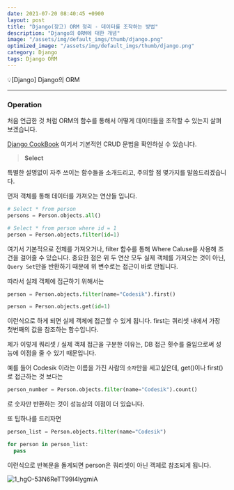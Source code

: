 ```yaml
---
date: 2021-07-20 08:40:45 +0900
layout: post
title: "Django(장고) ORM 정리 - 데이터를 조작하는 방법"
description: "Django의 ORM에 대한 개념"
image: "/assets/img/default_imgs/thumb/django.png"
optimized_image: "/assets/img/default_imgs/thumb/django.png"
category: Django
tags: Django ORM
---
```

<p class="callout"> 💡[Django] Django의 ORM</p>

---

### Operation
처음 언급한 것 처럼 ORM의 함수를 통해서 어떻게 데이터들을 조작할 수 있는지 살펴보겠습니다.

[Django CookBook](https://django-orm-cookbook-ko.readthedocs.io/en/latest/index.html)
여기서 기본적인 CRUD 문법을 확인하실 수 있습니다.

> __Select__

특별한 설명없이 자주 쓰이는 함수들을 소개드리고, 주의할 점 몇가지를 말씀드리겠습니다.

먼저 객체를 통해 데이터를 가져오는 연산들 입니다.
```python
# Select * from person
persons = Person.objects.all()

# Select * from person where id = 1
person = Person.objects.filter(id=1)

```
여기서 기본적으로 전체를 가져오거나, filter 함수를 통해 Where Caluse를 사용해 조건을 걸어줄 수 있습니다.
중요한 점은 위 두 연산 모두 실제 객체를 가져오는 것이 아닌, `Query Set`만을 반환하기 때문에 위 변수로는 접근이 바로 안됩니다.

따라서 실제 객체에 접근하기 위해서는
```python
person = Person.objects.filter(name="Codesik").first()

person = Person.objects.get(id=1)
```
이런식으로 하게 되면 실제 객체에 접근할 수 있게 됩니다. first는 쿼리셋 내에서 가장 첫번째의 값을 참조하는 함수입니다.

제가 이렇게 쿼리셋 / 실제 객체 접근을 구분한 이유는, DB 접근 횟수를 줄임으로써 성능에 이점을 줄 수 있기 때문입니다.

예를 들어 Codesik 이라는 이름을 가진 사람의 `숫자`만을 세고싶은데, get()이나 first()로 접근하는 것 보다는

```python
person_number = Person.objects.filter(name="Codesik").count()
```
로 숫자만 반환하는 것이 성능상의 이점이 더 있습니다.

또 팁하나를 드리자면
```python
person_list = Person.objects.filter(name="Codesik")

for person in person_list:
  pass

```
이런식으로 반복문을 돌게되면 person은 쿼리셋이 아닌 객체로 참조되게 됩니다.


![1_hgO-53N6ReTT99l4IygmiA](https://i.imgur.com/7WZI4mr.png)
